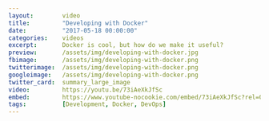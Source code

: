 ```yaml
---
layout:        video
title:         "Developing with Docker"
date:          "2017-05-18 00:00:00"
categories:    videos
excerpt:       Docker is cool, but how do we make it useful?
preview:       /assets/img/developing-with-docker.jpg
fbimage:       /assets/img/developing-with-docker.png
twitterimage:  /assets/img/developing-with-docker.png
googleimage:   /assets/img/developing-with-docker.png
twitter_card:  summary_large_image
video:         https://youtu.be/73iAeXkJfSc
embed:         https://www.youtube-nocookie.com/embed/73iAeXkJfSc?rel=0
tags:          [Development, Docker, DevOps]
---
```

